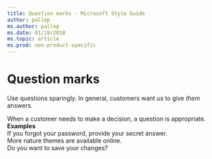 ```yaml
---
title: Question marks - Microsoft Style Guide
author: pallep
ms.author: pallep
ms.date: 01/19/2018
ms.topic: article
ms.prod: non-product-specific
---
```


# Question marks

Use questions sparingly. In general, customers want *us* to give *them* answers. 

When a customer needs to make a decision, a question is appropriate.<br />
**Examples**  
If you forgot your password, provide your secret answer.   
More nature themes are available online.  
Do you want to save your changes?

